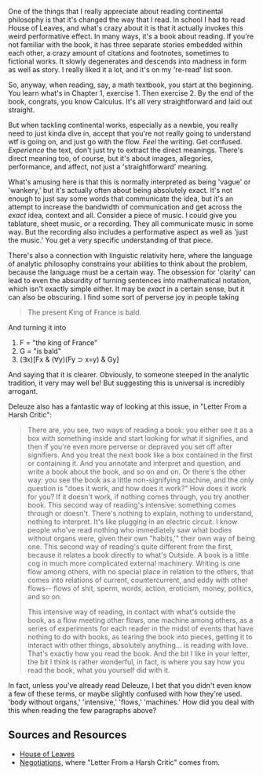 One of the things that I really appreciate about reading continental philosophy
is that it's changed the way that I read. In school I had to read House of
Leaves, and what's crazy about it is that it actually invokes this weird
performative effect. In many ways, it's a book about reading. If you're not
familiar with the book, it has three separate stories embedded within each
other, a crazy amount of citations and footnotes, sometimes to fictional works.
It slowly degenerates and descends into madness in form as well as story. I
really liked it a lot, and it's on my 're-read' list soon.

So, anyway, when reading, say, a math textbook, you start at the beginning. You
learn what's in Chapter 1, exercise 1. Then exercise 2. By the end of the book,
congrats, you know Calculus. It's all very straightforward and laid out
straight.

But when tackling continental works, especially as a newbie, you really need
to just kinda dive in, accept that you're not really going to understand wtf is
going on, and just go with the flow. *Feel* the writing. Get confused.
*Experience* the text, don't just try to extract the direct meanings. There's
direct meaning too, of course, but it's about images, allegories, performance,
and affect, not just a 'straightforward' meaning.

What's amusing here is that this is normally interpreted as being 'vague' or
'wankery,' but it's actually often about being absolutely exact. It's not
enough to just say some words that communicate the idea, but it's an attempt
to increase the bandwidth of communication and get across the _exact_ idea,
context and all. Consider a piece of music. I could give you tablature, sheet
music, or a recording. They all communicate music in some way. But the
recording also includes a performative aspect as well as 'just the music.' You
get a very specific understanding of that piece.

There's also a connection with linguistic relativity here, where the language
of analytic philosophy constrains your abilities to think about the problem,
because the language must be a certain way. The obsession for 'clarity' can
lead to even the absurdity of turning sentences into mathematical notation,
which isn't exactly simple either. It may be _exact_ in a certain sense, but
it can also be obscuring. I find some sort of perverse joy in people taking

> The present King of France is bald.

And turning it into

1. F = "the king of France"
2. G = "is bald"
3. (∃x)[Fx & (∀y)(Fy ⊃ x=y) & Gy]

And saying that it is clearer. Obviously, to someone steeped in the analytic
tradition, it very may well be! But suggesting this is universal is incredibly
arrogant.

Deleuze also has a fantastic way of looking at this issue, in "Letter From a
Harsh Critic":

> There are, you see, two ways of reading a book: you either see it as a box
> with something inside and start looking for what it signifies, and then if
> you're even more perverse or depraved you set off after signifiers. And you
> treat the next book like a box contained in the first or containing it. And
> you annotate and interpret and question, and write a book about the book, and
> so on and on. Or there's the other way: you see the book as a little
> non-signifying machine, and the only question is "does it work, and how does
> it work?" How does it work for you? If it doesn't work, if nothing comes
> through, you try another book. This second way of reading's intensive:
> something comes through or doesn't. There's nothing to explain, nothing to
> understand, nothing to interpret. It's like plugging in an electric circuit.
> I know people who've read nothing who immediately saw what bodies without
> organs were, given their own "habits,'" their own way of being one. This
> second way of reading's quite different from the first, because it relates a
> book directly to what's Outside. A book is a little cog in much more
> complicated external machinery. Writing is one flow among others, with no
> special place in relation to the others, that comes into relations of
> current, countercurrent, and eddy with other flows-- flows of shit, sperm,
> words, action, eroticism, money, politics, and so on.
> 
> This intensive way of reading, in contact with what's outside the book, as a
> flow meeting other flows, one machine among others, as a series of
> experiments for each reader in the midst of events that have nothing to do
> with books, as tearing the book into pieces, getting it to interact with
> other things, absolutely anything... is reading with love. That's exactly how
> you read the book. And the bit I like in your letter, the bit I think is
> rather wonderful, in fact, is where you say how you read the book, what you
> yourself did with it.

In fact, unless you've already read Deleuze, I bet that you didn't even know a
few of these terms, or maybe slightly confused with how they're used. 'body
without organs,' 'intensive,' 'flows,' 'machines.' How did you deal with this
when reading the few paragraphs above?


## Sources and Resources

* <a href="http://www.amazon.com/gp/product/0375703764/ref=as_li_ss_tl?ie=UTF8&camp=1789&creative=390957&creativeASIN=0375703764&linkCode=as2&tag=stesblo026-20">House of Leaves</a><img src="http://www.assoc-amazon.com/e/ir?t=stesblo026-20&l=as2&o=1&a=0375703764" width="1" height="1" border="0" alt="" style="border:none !important; margin:0px !important;" />
* <a href="http://www.amazon.com/gp/product/0231075812/ref=as_li_ss_tl?ie=UTF8&camp=1789&creative=390957&creativeASIN=0231075812&linkCode=as2&tag=stesblo026-20">Negotiations</a><img src="http://www.assoc-amazon.com/e/ir?t=stesblo026-20&l=as2&o=1&a=0231075812" width="1" height="1" border="0" alt="" style="border:none !important; margin:0px !important;" />, where "Letter From a Harsh Critic" comes from.
